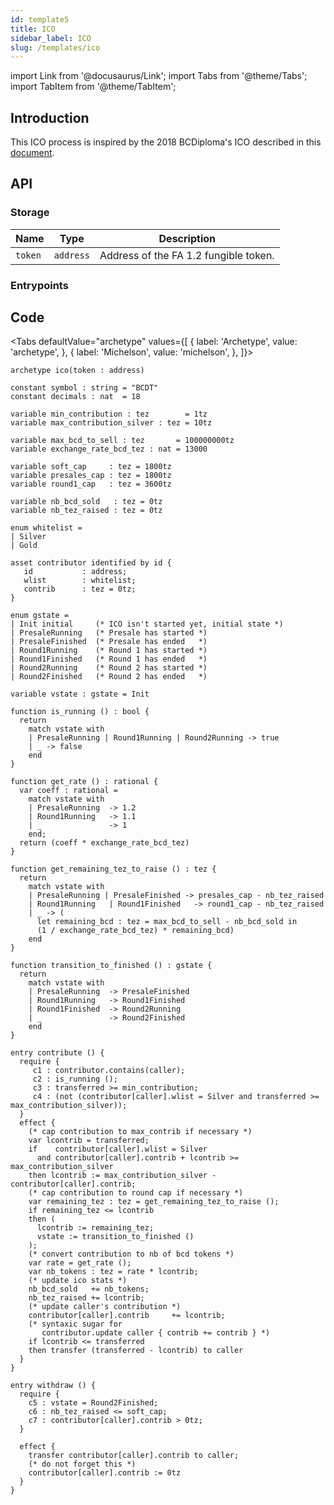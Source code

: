 ```yaml
---
id: template5
title: ICO
sidebar_label: ICO
slug: /templates/ico
---
```

import Link from '@docusaurus/Link';
import Tabs from '@theme/Tabs';
import TabItem from '@theme/TabItem';

## Introduction

This ICO process is inspired by the 2018 BCDiploma's ICO described in this <a href='https://github.com/VinceBCD/BCDiploma/tree/master/sources/BCDT/contracts/BCDToken'>document</a>.

## API

### Storage

| Name | Type | Description |
| -- | -- | -- |
| `token`| `address` | Address of the FA 1.2 fungible token. |

### Entrypoints

## Code

<Tabs
  defaultValue="archetype"
  values={[
    { label: 'Archetype', value: 'archetype', },
    { label: 'Michelson', value: 'michelson', },
  ]}>

<TabItem value="archetype">

```archetype
archetype ico(token : address)

constant symbol : string = "BCDT"
constant decimals : nat  = 18

variable min_contribution : tez        = 1tz
variable max_contribution_silver : tez = 10tz

variable max_bcd_to_sell : tez       = 100000000tz
variable exchange_rate_bcd_tez : nat = 13000

variable soft_cap     : tez = 1800tz
variable presales_cap : tez = 1800tz
variable round1_cap   : tez = 3600tz

variable nb_bcd_sold   : tez = 0tz
variable nb_tez_raised : tez = 0tz

enum whitelist =
| Silver
| Gold

asset contributor identified by id {
   id           : address;
   wlist        : whitelist;
   contrib      : tez = 0tz;
}

enum gstate =
| Init initial     (* ICO isn't started yet, initial state *)
| PresaleRunning   (* Presale has started *)
| PresaleFinished  (* Presale has ended   *)
| Round1Running    (* Round 1 has started *)
| Round1Finished   (* Round 1 has ended   *)
| Round2Running    (* Round 2 has started *)
| Round2Finished   (* Round 2 has ended   *)

variable vstate : gstate = Init

function is_running () : bool {
  return
    match vstate with
    | PresaleRunning | Round1Running | Round2Running -> true
    | _ -> false
    end
}

function get_rate () : rational {
  var coeff : rational =
    match vstate with
    | PresaleRunning  -> 1.2
    | Round1Running   -> 1.1
    | _               -> 1
    end;
  return (coeff * exchange_rate_bcd_tez)
}

function get_remaining_tez_to_raise () : tez {
  return
    match vstate with
    | PresaleRunning | PresaleFinished -> presales_cap - nb_tez_raised
    | Round1Running   | Round1Finished   -> round1_cap - nb_tez_raised
    | _ -> (
      let remaining_bcd : tez = max_bcd_to_sell - nb_bcd_sold in
      (1 / exchange_rate_bcd_tez) * remaining_bcd)
    end
}

function transition_to_finished () : gstate {
  return
    match vstate with
    | PresaleRunning  -> PresaleFinished
    | Round1Running   -> Round1Finished
    | Round1Finished  -> Round2Running
    | _               -> Round2Finished
    end
}

entry contribute () {
  require {
     c1 : contributor.contains(caller);
     c2 : is_running ();
     c3 : transferred >= min_contribution;
     c4 : (not (contributor[caller].wlist = Silver and transferred >= max_contribution_silver));
  }
  effect {
    (* cap contribution to max_contrib if necessary *)
    var lcontrib = transferred;
    if    contributor[caller].wlist = Silver
      and contributor[caller].contrib + lcontrib >= max_contribution_silver
    then lcontrib := max_contribution_silver - contributor[caller].contrib;
    (* cap contribution to round cap if necessary *)
    var remaining_tez : tez = get_remaining_tez_to_raise ();
    if remaining_tez <= lcontrib
    then (
      lcontrib := remaining_tez;
      vstate := transition_to_finished ()
    );
    (* convert contribution to nb of bcd tokens *)
    var rate = get_rate ();
    var nb_tokens : tez = rate * lcontrib;
    (* update ico stats *)
    nb_bcd_sold   += nb_tokens;
    nb_tez_raised += lcontrib;
    (* update caller's contribution *)
    contributor[caller].contrib     += lcontrib;
    (* syntaxic sugar for
       contributor.update caller { contrib += contrib } *)
    if lcontrib <= transferred
    then transfer (transferred - lcontrib) to caller
  }
}

entry withdraw () {
  require {
    c5 : vstate = Round2Finished;
    c6 : nb_tez_raised <= soft_cap;
    c7 : contributor[caller].contrib > 0tz;
  }

  effect {
    transfer contributor[caller].contrib to caller;
    (* do not forget this *)
    contributor[caller].contrib := 0tz
  }
}
```

</TabItem>

<TabItem value="michelson">

```js

```

</TabItem>

</Tabs>